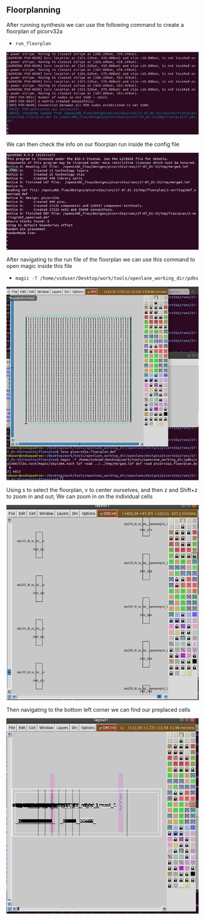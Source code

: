 ## Floorplanning

After running synthesis we can use the following command to create a floorplan of picorv32a

  * 
    ```tcl
    run_floorplan
    ```
![](./Images/floorplanrun.png)

We can then check the info on our floorplan run inside the config file

![](./Images/floorplaninfo.png)

After navigating to the run file of the floorplan we can use this command to open magic inside this file

  * 
    ```tcl
    magic -T /home/vsduser/Desktop/work/tools/openlane_working_dir/pdks/sky130A/libs.tech/magic/sky130A.tech lef read ../../tmp/merged.lef def read picorv32a.floorplan.def &
    ```

![](./Images/magicfloorplan.png)

Using s to select the floorplan, v to center ourselves, and then z and Shift+z to zoom in and out; We can zoom in on the individual cells

![](./Images/magiccloseuptapcells.png)

Then navigating to the bottom left corner we can find our preplaced cells

![](./Images/preplacedcells.png)